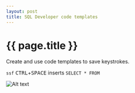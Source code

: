 ```yaml
---
layout: post
title: SQL Developer code templates
---
```


{{ page.title }}
================

Create and use code templates to save keystrokes.

```ssf``` <kbd>CTRL</kbd>+<kbd>SPACE</kbd> inserts ``` SELECT * FROM ```

![Alt text](/images/sqldevelopercodetemplate.png)